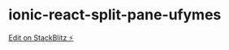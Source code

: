 # ionic-react-split-pane-ufymes

[Edit on StackBlitz ⚡️](https://stackblitz.com/edit/ionic-react-split-pane-ufymes)
